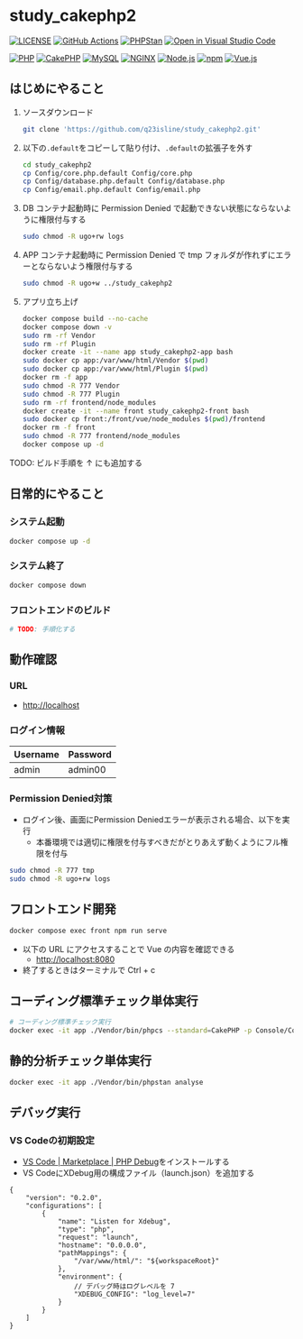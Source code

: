 # study_cakephp2

[![LICENSE](https://img.shields.io/badge/license-MIT-green.svg)](./LICENSE)
[![GitHub Actions](https://github.com/q23isline/study_cakephp2/actions/workflows/ci.yml/badge.svg)](https://github.com/q23isline/study_cakephp2/actions/workflows/ci.yml)
[![PHPStan](https://img.shields.io/badge/PHPStan-level%208-brightgreen.svg)](https://github.com/phpstan/phpstan)
[![Open in Visual Studio Code](https://img.shields.io/static/v1?logo=visualstudiocode&label=&message=Open%20in%20Visual%20Studio%20Code&labelColor=555555&color=007acc&logoColor=007acc)](https://open.vscode.dev/q23isline/study_cakephp2)

[![PHP](https://img.shields.io/static/v1?logo=php&label=PHP&message=v7.1.33&labelColor=555555&color=777BB4&logoColor=777BB4)](https://www.php.net)
[![CakePHP](https://img.shields.io/static/v1?logo=cakephp&label=CakePHP&message=v2.10.24&labelColor=555555&color=D33C43&logoColor=D33C43)](https://cakephp.org)
[![MySQL](https://img.shields.io/static/v1?logo=mysql&label=MySQL&message=v8.0&labelColor=555555&color=4479A1&logoColor=4479A1)](https://dev.mysql.com)
[![NGINX](https://img.shields.io/static/v1?logo=nginx&label=NGINX&message=v1.21&labelColor=555555&color=009639&logoColor=009639)](https://www.nginx.com)
[![Node.js](https://img.shields.io/static/v1?logo=node.js&label=Node.js&message=v10.24.1&labelColor=555555&color=339933&logoColor=339933)](https://nodejs.org)
[![npm](https://img.shields.io/static/v1?logo=npm&label=npm&message=v6.14.12&labelColor=555555&color=CB3837&logoColor=CB3837)](https://www.npmjs.com/)
[![Vue.js](https://img.shields.io/static/v1?logo=vue.js&label=Vue.js&message=v2.7.14&labelColor=555555&color=4FC08D&logoColor=4FC08D)](https://v2.ja.vuejs.org/)

## はじめにやること

1. ソースダウンロード

    ```bash
    git clone 'https://github.com/q23isline/study_cakephp2.git'
    ```

2. 以下の`.default`をコピーして貼り付け、`.default`の拡張子を外す

    ```bash
    cd study_cakephp2
    cp Config/core.php.default Config/core.php
    cp Config/database.php.default Config/database.php
    cp Config/email.php.default Config/email.php
    ```

3. DB コンテナ起動時に Permission Denied で起動できない状態にならないように権限付与する

    ```bash
    sudo chmod -R ugo+rw logs
    ```

4. APP コンテナ起動時に Permission Denied で tmp フォルダが作れずにエラーとならないよう権限付与する

    ```bash
    sudo chmod -R ugo+w ../study_cakephp2
    ```

5. アプリ立ち上げ

    ```bash
    docker compose build --no-cache
    docker compose down -v
    sudo rm -rf Vendor
    sudo rm -rf Plugin
    docker create -it --name app study_cakephp2-app bash
    sudo docker cp app:/var/www/html/Vendor $(pwd)
    sudo docker cp app:/var/www/html/Plugin $(pwd)
    docker rm -f app
    sudo chmod -R 777 Vendor
    sudo chmod -R 777 Plugin
    sudo rm -rf frontend/node_modules
    docker create -it --name front study_cakephp2-front bash
    sudo docker cp front:/front/vue/node_modules $(pwd)/frontend
    docker rm -f front
    sudo chmod -R 777 frontend/node_modules
    docker compose up -d
    ```

TODO: ビルド手順を ↑ にも追加する

## 日常的にやること

### システム起動

```bash
docker compose up -d
```

### システム終了

```bash
docker compose down
```

### フロントエンドのビルド

```bash
# TODO: 手順化する
```

## 動作確認

### URL

- <http://localhost>

### ログイン情報

| Username  | Password |
| --------- | -------- |
| admin     | admin00  |

### Permission Denied対策

- ログイン後、画面にPermission Deniedエラーが表示される場合、以下を実行
  - 本番環境では適切に権限を付与すべきだがとりあえず動くようにフル権限を付与

```bash
sudo chmod -R 777 tmp
sudo chmod -R ugo+rw logs
```

## フロントエンド開発

```bash
docker compose exec front npm run serve
```

- 以下の URL にアクセスすることで Vue の内容を確認できる
  - <http://localhost:8080>
- 終了するときはターミナルで Ctrl + c

## コーディング標準チェック単体実行

```bash
# コーディング標準チェック実行
docker exec -it app ./Vendor/bin/phpcs --standard=CakePHP -p Console/Command/ Console/Templates/ Controller/ Model/ View/
```

## 静的分析チェック単体実行

```bash
docker exec -it app ./Vendor/bin/phpstan analyse
```

## デバッグ実行

### VS Codeの初期設定

- [VS Code | Marketplace | PHP Debug](https://marketplace.visualstudio.com/items?itemName=felixfbecker.php-debug)をインストールする
- VS CodeにXDebug用の構成ファイル（launch.json）を追加する

```JSONC
{
    "version": "0.2.0",
    "configurations": [
        {
            "name": "Listen for Xdebug",
            "type": "php",
            "request": "launch",
            "hostname": "0.0.0.0",
            "pathMappings": {
                "/var/www/html/": "${workspaceRoot}"
            },
            "environment": {
                // デバッグ時はログレベルを 7
                "XDEBUG_CONFIG": "log_level=7"
            }
        }
    ]
}
```
